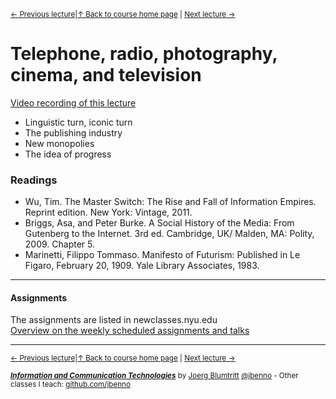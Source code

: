<sup>[&larr; Previous lecture](/files/06.md)|[&uarr; Back to course home page](/README.md) | [Next lecture &rarr;](/files/08.md)</sup>  

# Telephone, radio, photography, cinema, and television
[Video recording of this lecture](https://youtu.be/-5faW23sP1Q)
- Linguistic turn, iconic turn
- The publishing industry
- New monopolies
- The idea of progress

### Readings
- Wu, Tim. The Master Switch: The Rise and Fall of Information Empires. Reprint edition. New York: Vintage, 2011.
- Briggs, Asa, and Peter Burke. A Social History of the Media: From Gutenberg to the Internet. 3rd ed. Cambridge, UK/ Malden, MA: Polity, 2009. Chapter 5.
- Marinetti, Filippo Tommaso. Manifesto of Futurism: Published in Le Figaro, February 20, 1909. Yale Library Associates, 1983.
 
***

#### Assignments
The assignments are listed in newclasses.nyu.edu  
[Overview on the weekly scheduled assignments and talks](https://docs.google.com/spreadsheets/d/1BB6HHULpT9KCe9JpZZn-oI-JxHNpXhhsdp6A8cw8cMM/edit?usp=sharing)  


***
<sup>[&larr; Previous lecture](/files/06.md)|[&uarr; Back to course home page](/README.md) | [Next lecture &rarr;](/files/08.md)</sup>  
  
<sup>***[Information and Communication Technologies](/README.md)*** by [Joerg Blumtritt](https://jbenno.net) [@jbenno](https://twitter.com/jbenno) - Other classes I teach: [github.com/jbenno](https://github.com/jbenno/teaching/blob/master/README.md)</sup>
